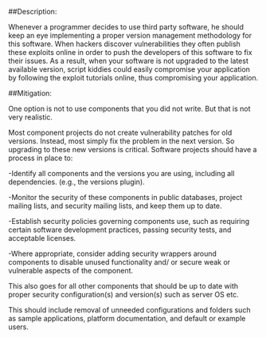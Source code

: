 ##Description:

Whenever a programmer decides to use third party software,
he should keep an eye implementing a proper version management methodology for this software.
When hackers discover vulnerabilities they often publish these exploits online in order
to push the developers of this software to fix their issues. As a result,
when your software is not upgraded to the latest available version,
script kiddies could easily compromise your application by following the
exploit tutorials online, thus compromising your application.

##Mitigation:

One option is not to use components that you did not write.
But that is not very realistic.

Most component projects do not create vulnerability patches for old versions.
Instead, most simply fix the problem in the next version. So upgrading to these new
versions is critical.
Software projects should have a process in place to:

-Identify all components and the versions you are using, including all dependencies.
(e.g., the versions plugin).

-Monitor the security of these components in public databases,
project mailing lists, and security mailing lists, and keep them up to date.

-Establish security policies governing components use, such as requiring certain software
development practices, passing security tests, and acceptable licenses.

-Where appropriate, consider adding security wrappers around components to disable unused
functionality and/ or secure weak or vulnerable aspects of the component.

This also goes for all other components that should be up to date with proper security
configuration(s) and version(s) such as server OS etc.

This should include removal of unneeded configurations and folders such as sample
applications, platform documentation, and default or example users.
